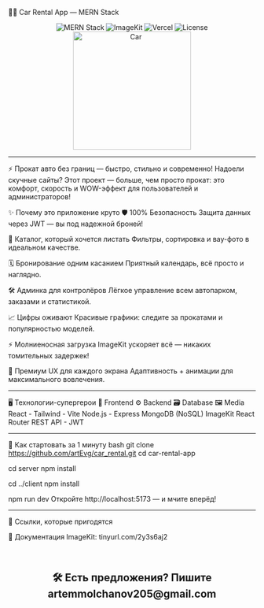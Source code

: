 🚗💨 Car Rental App — MERN Stack
<div align="center"> <img src="https://img.shields.io/badge/Full%20Stack-MERN-success?style=for-the-badge&logo=react" alt="MERN Stack"/> <img src="https://img.shields.io/badge/ImageKit-Accelerated%20Media-blue?style=for-the-badge&logo=imagekit" alt="ImageKit"/> <img src="https://img.shields.io/badge/Deployed%20on-Vercel-black?style=for-the-badge&logo=vercel" alt="Vercel"/> <img src="https://img.shields.io/github/license/artEvg/car_rental?style=for-the-badge" alt="License"/>



<img src="https://media.giphy.com/media/3o7bu3XilJ5BOiSGic/giphy.gif" alt="Car" width="240"/>

</div>

-----------------------------------------------------

⚡ Прокат авто без границ — быстро, стильно и современно!
Надоели скучные сайты?
Этот проект — больше, чем просто прокат: это комфорт, скорость и WOW-эффект для пользователей и администраторов!

✨ Почему это приложение круто
🛡️ 100% Безопасность
Защита данных через JWT — вы под надежной броней!

🚗 Каталог, который хочется листать
Фильтры, сортировка и вау-фото в идеальном качестве.

🗓️ Бронирование одним касанием
Приятный календарь, всё просто и наглядно.

🛠️ Админка для контролёров
Лёгкое управление всем автопарком, заказами и статистикой.

📈 Цифры оживают
Красивые графики: следите за прокатами и популярностью моделей.

⚡ Молниеносная загрузка
ImageKit ускоряет всё — никаких томительных задержек!

📱 Премиум UX для каждого экрана
Адаптивность + анимации для максимального вовлечения.

-----------------------------------------------------


🖥️ Технологии-супергерои
🚀 Frontend	⚙️ Backend	🗃️ Database	🖼️ Media
React - Tailwind - Vite	Node.js - Express	MongoDB (NoSQL)	ImageKit
React Router	REST API - JWT

-----------------------------------------------------

🚦 Как стартовать за 1 минуту
bash
git clone https://github.com/artEvg/car_rental.git
cd car-rental-app

cd server
npm install

cd ../client
npm install

npm run dev
Откройте http://localhost:5173 — и мчите вперёд!

-----------------------------------------------------

📌 Ссылки, которые пригодятся

📘 Документация ImageKit: tinyurl.com/2y3s6aj2

<div align="center"> <br> <h2>🛠️ Есть предложения? Пишите <a target="_blank">artemmolchanov205@gmail.com</a></h2> </div>

